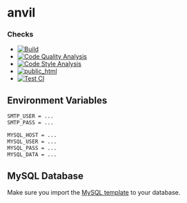 # anvil
### Checks
* [![Build](https://github.com/JoshMerlino/anvil/actions/workflows/build.yml/badge.svg)](https://github.com/JoshMerlino/anvil/actions/workflows/build.yml)
* [![Code Quality Analysis](https://github.com/JoshMerlino/anvil/actions/workflows/code-quality-analysis.yml/badge.svg)](https://github.com/JoshMerlino/anvil/actions/workflows/code-quality-analysis.yml)
* [![Code Style Analysis](https://github.com/JoshMerlino/anvil/actions/workflows/code-style-analysis.yml/badge.svg)](https://github.com/JoshMerlino/anvil/actions/workflows/code-style-analysis.yml)
* [![public_html](https://github.com/JoshMerlino/anvil/actions/workflows/public-html.yml/badge.svg)](https://github.com/JoshMerlino/anvil/actions/workflows/public-html.yml)
* [![Test CI](https://github.com/JoshMerlino/anvil/actions/workflows/test-ci.yml/badge.svg)](https://github.com/JoshMerlino/anvil/actions/workflows/test-ci.yml)

## Environment Variables
```bash
SMTP_USER = ...
SMTP_PASS = ...

MYSQL_HOST = ...
MYSQL_USER = ...
MYSQL_PASS = ...
MYSQL_DATA = ...
```

## MySQL Database
Make sure you import the [MySQL template](https://github.com/JoshMerlino/anvil/blob/master/template.sql) to your database.
